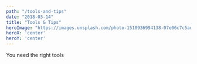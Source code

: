 ```yaml
---
path: "/tools-and-tips"
date: "2018-03-14"
title: "Tools & Tips"
heroImage: "https://images.unsplash.com/photo-1510936994138-07e06c7c5add?ixlib=rb-0.3.5&ixid=eyJhcHBfaWQiOjEyMDd9&s=79c398c8a111d7a96c6df6de0c50094c&auto=format&fit=crop&w=1355&q=80"
heroX: 'center'
heroY: 'center'
---
```

You need the right tools
